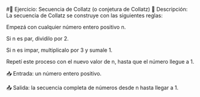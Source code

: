 #🔁 Ejercicio: Secuencia de Collatz (o conjetura de Collatz)
📌 Descripción:
La secuencia de Collatz se construye con las siguientes reglas:

Empezá con cualquier número entero positivo n.

Si n es par, dividilo por 2.

Si n es impar, multiplicalo por 3 y sumale 1.

Repetí este proceso con el nuevo valor de n, hasta que el número llegue a 1.

📥 Entrada: un número entero positivo.

📤 Salida: la secuencia completa de números desde n hasta llegar a 1.